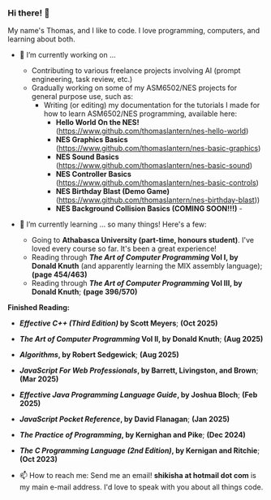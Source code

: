 ### Hi there! 👋

My name's Thomas, and I like to code. I love programming, computers, and learning about both.

- 🔭 I’m currently working on ...
  - Contributing to various freelance projects involving AI (prompt engineering, task review, etc.)
  - Gradually working on some of my ASM6502/NES projects for general purpose use, such as:
    - Writing (or editing) my documentation for the tutorials I made for how to learn ASM6502/NES programming, available here:
      - **Hello World On the NES!** (https://www.github.com/thomaslantern/nes-hello-world)
      - **NES Graphics Basics** (https://www.github.com/thomaslantern/nes-basic-graphics)
      - **NES Sound Basics** (https://www.github.com/thomaslantern/nes-basic-sound)
      - **NES Controller Basics** (https://www.github.com/thomaslantern/nes-basic-controls)
      - **NES Birthday Blast (Demo Game)** (https://www.github.com/thomaslantern/nes-birthday-blast))
      - **NES Background Collision Basics (COMING SOON!!!)**      - 
          

- 🌱 I’m currently learning ... so many things! Here's a few:
  - Going to **Athabasca University (part-time, honours student)**. I've loved every course so far. It's been a great experience!
  - Reading through **_The Art of Computer Programming_ Vol I, by Donald Knuth** (and apparently learning the MIX assembly language); **(page 454/463)**
  - Reading through **_The Art of Computer Programming_ Vol III, by Donald Knuth**; **(page 396/570)**

**Finished Reading:**
  - **_Effective C++ (Third Edition)_ by Scott Meyers**; **(Oct 2025)**
  - **_The Art of Computer Programming_ Vol II, by Donald Knuth**; **(Aug 2025)**
  - **_Algorithms_, by Robert Sedgewick**; **(Aug 2025)**
  - **_JavaScript For Web Professionals_, by Barrett, Livingston, and Brown**; **(Mar 2025)**
  - **_Effective Java Programming Language Guide_, by Joshua Bloch**; **(Feb 2025)**
  - **_JavaScript Pocket Reference_, by David Flanagan**; **(Jan 2025)**
  - **_The Practice of Programming_, by Kernighan and Pike**; **(Dec 2024)**
  - **_The C Programming Language (2nd Edition)_, by Kernigan and Ritchie**; **(Oct 2023)**
  

- 📫 How to reach me: Send me an email! **shikisha at hotmail dot com** is my main e-mail address. I'd love to speak with you about all things code.

<!--
**thomaslantern/thomaslantern** is a ✨ _special_ ✨ repository because its `README.md` (this file) appears on your GitHub profile.

Here are some ideas to get you started:


- 👯 I’m looking to collaborate on ...
- 🤔 I’m looking for help with ...
- 💬 Ask me about ...
- ⚡ Fun fact: ...
-->
